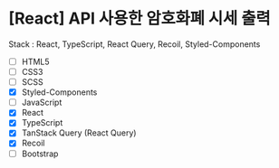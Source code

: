 # [React] API 사용한 암호화폐 시세 출력

Stack : React, TypeScript, React Query, Recoil, Styled-Components
- [ ] HTML5
- [ ] CSS3
- [ ] SCSS
- [x] Styled-Components
- [ ] JavaScript
- [x] React
- [x] TypeScript
- [x] TanStack Query (React Query)
- [x] Recoil
- [ ] Bootstrap
